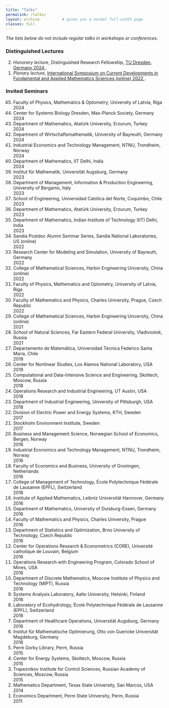 ```yaml
---
title: "Talks"
permalink: /talks/
layout: archive          # gives you a normal full‑width page
classes: full
---
```



*The lists below do not include regular talks in workshops or conferences.*

### Distinguished Lectures
<ol reversed class="compact-ol">
  <li>
    <em>Honorary lecture</em>, Distinguished Research Fellowship, 
    <a href="https://tu-dresden.de/bu/wirtschaft/die-fakultaet/news/auszeichnung-von-associate-professor-bismark-singh-als-distinguished-research-fellow">
      TU Dresden, Germany 2024
    </a>.
  </li>
  <li>
    <em>Plenary lecture</em>, 
    <a href="https://iscdfams.com/iscdfams-2022/">
      International Symposium on Current Developments in Fundamental and Applied Mathematics Sciences (online) 2022
    </a>.
  </li>
</ol>

### Invited Seminars

<ol reversed class="compact-ol">
  <li>
    <div class="row"><div class="talk-left">Faculty of Physics, Mathematics &amp; Optometry, University of Latvia, Riga</div><div class="talk-right">2024</div></div>
  </li>
  <li>
    <div class="row"><div class="talk-left">Center for Systems Biology Dresden, Max-Planck Society, Germany</div><div class="talk-right">2024</div></div>
  </li>
  <li>
    <div class="row"><div class="talk-left">Department of Mathematics, Atatürk University, Erzurum, Turkey</div><div class="talk-right">2024</div></div>
  </li>
  <li>
    <div class="row"><div class="talk-left">Department of Wirtschaftsmathematik, University of Bayreuth, Germany</div><div class="talk-right">2024</div></div>
  </li>
  <li>
    <div class="row"><div class="talk-left">Industrial Economics and Technology Management, NTNU, Trondheim, Norway</div><div class="talk-right">2024</div></div>
  </li>
  <li>
    <div class="row"><div class="talk-left">Department of Mathematics, IIT Delhi, India</div><div class="talk-right">2024</div></div>
  </li>
  <li>
    <div class="row"><div class="talk-left">Institut für Mathematik, Universität Augsburg, Germany</div><div class="talk-right">2023</div></div>
  </li>
  <li>
    <div class="row"><div class="talk-left">Department of Management, Information &amp; Production Engineering, University of Bergamo, Italy</div><div class="talk-right">2023</div></div>
  </li>
  <li>
    <div class="row"><div class="talk-left">School of Engineering, Universidad Católica del Norte, Coquimbo, Chile</div><div class="talk-right">2023</div></div>
  </li>
  <li>
    <div class="row"><div class="talk-left">Department of Mathematics, Atatürk University, Erzurum, Turkey</div><div class="talk-right">2023</div></div>
  </li>
  <li>
    <div class="row"><div class="talk-left">Department of Mathematics, Indian Institute of Technology (IIT) Delhi, India</div><div class="talk-right">2023</div></div>
  </li>
  <li>
    <div class="row"><div class="talk-left">Sandia Postdoc Alumni Seminar Series, Sandia National Laboratories, US (online)</div><div class="talk-right">2022</div></div>
  </li>
  <li>
    <div class="row"><div class="talk-left">Research Center for Modeling and Simulation, University of Bayreuth, Germany</div><div class="talk-right">2022</div></div>
  </li>
  <li>
    <div class="row"><div class="talk-left">College of Mathematical Sciences, Harbin Engineering University, China (online)</div><div class="talk-right">2022</div></div>
  </li>
  <li>
    <div class="row"><div class="talk-left">Faculty of Physics, Mathematics and Optometry, University of Latvia, Riga</div><div class="talk-right">2022</div></div>
  </li>
  <li>
    <div class="row"><div class="talk-left">Faculty of Mathematics and Physics, Charles University, Prague, Czech Republic</div><div class="talk-right">2022</div></div>
  </li>
  <li>
    <div class="row"><div class="talk-left">College of Mathematical Sciences, Harbin Engineering University, China (online)</div><div class="talk-right">2021</div></div>
  </li>
  <li>
    <div class="row"><div class="talk-left">School of Natural Sciences, Far Eastern Federal University, Vladivostok, Russia</div><div class="talk-right">2021</div></div>
  </li>
  <li>
    <div class="row"><div class="talk-left">Departamento de Matemática, Universidad Técnica Federico Santa María, Chile</div><div class="talk-right">2019</div></div>
  </li>
  <li>
    <div class="row"><div class="talk-left">Center for Nonlinear Studies, Los Alamos National Laboratory, USA</div><div class="talk-right">2019</div></div>
  </li>
  <li>
    <div class="row"><div class="talk-left">Computational and Data-Intensive Science and Engineering, Skoltech, Moscow, Russia</div><div class="talk-right">2018</div></div>
  </li>
  <li>
    <div class="row"><div class="talk-left">Operations Research and Industrial Engineering, UT Austin, USA</div><div class="talk-right">2018</div></div>
  </li>
  <li>
    <div class="row"><div class="talk-left">Department of Industrial Engineering, University of Pittsburgh, USA</div><div class="talk-right">2018</div></div>
  </li>
  <li>
    <div class="row"><div class="talk-left">Division of Electric Power and Energy Systems, KTH, Sweden</div><div class="talk-right">2017</div></div>
  </li>
  <li>
    <div class="row"><div class="talk-left">Stockholm Environment Institute, Sweden</div><div class="talk-right">2017</div></div>
  </li>
  <li>
    <div class="row"><div class="talk-left">Business and Management Science, Norwegian School of Economics, Bergen, Norway</div><div class="talk-right">2016</div></div>
  </li>
  <li>
    <div class="row"><div class="talk-left">Industrial Economics and Technology Management, NTNU, Trondheim, Norway</div><div class="talk-right">2016</div></div>
  </li>
  <li>
    <div class="row"><div class="talk-left">Faculty of Economics and Business, University of Groningen, Netherlands</div><div class="talk-right">2016</div></div>
  </li>
  <li>
    <div class="row"><div class="talk-left">College of Management of Technology, École Polytechnique Fédérale de Lausanne (EPFL), Switzerland</div><div class="talk-right">2016</div></div>
  </li>
  <li>
    <div class="row"><div class="talk-left">Institute of Applied Mathematics, Leibniz Universität Hannover, Germany</div><div class="talk-right">2016</div></div>
  </li>
  <li>
    <div class="row"><div class="talk-left">Department of Mathematics, University of Duisburg-Essen, Germany</div><div class="talk-right">2016</div></div>
  </li>
  <li>
    <div class="row"><div class="talk-left">Faculty of Mathematics and Physics, Charles University, Prague</div><div class="talk-right">2016</div></div>
  </li>
  <li>
    <div class="row"><div class="talk-left">Department of Statistics and Optimization, Brno University of Technology, Czech Republic</div><div class="talk-right">2016</div></div>
  </li>
  <li>
    <div class="row"><div class="talk-left">Center for Operations Research &amp; Econometrics (CORE), Université catholique de Louvain, Belgium</div><div class="talk-right">2016</div></div>
  </li>
  <li>
    <div class="row"><div class="talk-left">Operations Research with Engineering Program, Colorado School of Mines, USA</div><div class="talk-right">2016</div></div>
  </li>
  <li>
    <div class="row"><div class="talk-left">Department of Discrete Mathematics, Moscow Institute of Physics and Technology (MIPT), Russia</div><div class="talk-right">2016</div></div>
  </li>
  <li>
    <div class="row"><div class="talk-left">Systems Analysis Laboratory, Aalto University, Helsinki, Finland</div><div class="talk-right">2016</div></div>
  </li>
  <li>
    <div class="row"><div class="talk-left">Laboratory of Ecohydrology, École Polytechnique Fédérale de Lausanne (EPFL), Switzerland</div><div class="talk-right">2016</div></div>
  </li>
  <li>
    <div class="row"><div class="talk-left">Department of Healthcare Operations, Universität Augsburg, Germany</div><div class="talk-right">2016</div></div>
  </li>
  <li>
    <div class="row"><div class="talk-left">Institut für Mathematische Optimierung, Otto von Guericke Universität Magdeburg, Germany</div><div class="talk-right">2016</div></div>
  </li>
  <li>
    <div class="row"><div class="talk-left">Perm Gorky Library, Perm, Russia</div><div class="talk-right">2015</div></div>
  </li>
  <li>
    <div class="row"><div class="talk-left">Center for Energy Systems, Skoltech, Moscow, Russia</div><div class="talk-right">2015</div></div>
  </li>
  <li>
    <div class="row"><div class="talk-left">Trapeznikov Institute for Control Sciences, Russian Academy of Sciences, Moscow, Russia</div><div class="talk-right">2015</div></div>
  </li>
  <li>
    <div class="row"><div class="talk-left">Mathematics Department, Texas State University, San Marcos, USA</div><div class="talk-right">2014</div></div>
  </li>
  <li>
    <div class="row"><div class="talk-left">Economics Department, Perm State University, Perm, Russia</div><div class="talk-right">2011</div></div>
  </li>
</ol>
